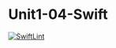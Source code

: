 # Unit1-04-Swift
[![SwiftLint](https://github.com/ICS4U-Programming-IoanaM/Unit1-04-Swift-DiceGame/workflows/SwiftLint/badge.svg)](https://github.com/ICS4U-Programming-IoanaM/Unit1-04-Swift-DiceGame/actions)
